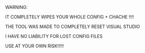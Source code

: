 WARNING:

IT COMPLETELY WIPES YOUR WHOLE CONFIG + CHACHE !!!!

THE TOOL WAS MADE TO COMPLETELY RESET VISUAL STUDIO

I HAVE NO LIABILITY FOR LOST CONFIG FILES

USE AT YOUR OWN RISK!!!!!